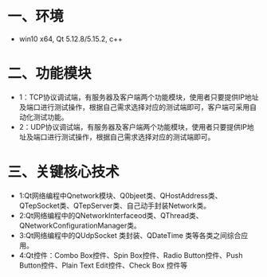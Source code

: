 # 一、环境
 - win10 x64, Qt 5.12.8/5.15.2, c++

# 二、功能模块
 - 1：TCP协议调试端，有服务器及客户端两个功能模块，使用者只要提供IP地址及端口进行测试操作，根据自己需求选择对应的测试端即可，客户端可采用自动化测试功能。
 - 2：UDP协议调试端，有服务器及客户端两个功能模块，使用者只要提供IP地址及端口进行测试操作，根据自己需求选择对应的测试端即可。

# 三、关键核心技术  
 - 1:Qt网络编程中Qnetwork模块、Q0bjeet类、QHostAddress类、QTepSocket类、QTepServer类、自己动手封装Network类。
 - 2:Qt网络编程中的QNetworkInterfaceod类、QThread类、QNetworkConfigurationManager类。
 - 3:Qt网络编程中的QUdpSocket 类封装、QDateTime 类等各类之间综合应用。
 - 4:Qt控件：Combo Box控件、Spin Box控件、Radio Button控件、Push Button控件、Plain Text Edit控件、Check Box 控件等
